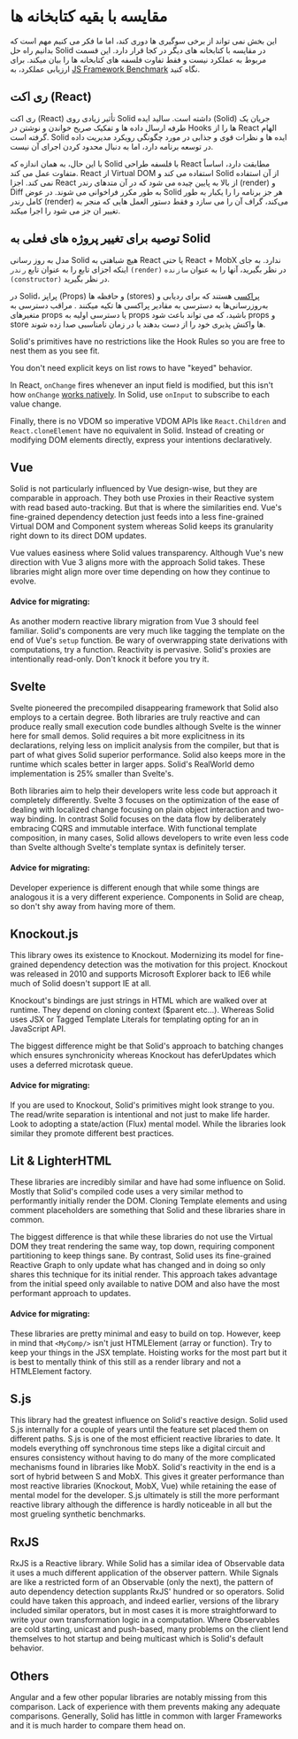# مقایسه با بقیه کتابخانه ها

این بخش نمی تواند از برخی سوگیری ها دوری کند، اما ما فکر می کنیم مهم است که بدانیم راه حل Solid در مقایسه با کتابخانه های دیگر در کجا قرار دارد. این قسمت مربوط به عملکرد نیست و فقط تفاوت فلسفه های کتابخانه ها را بیان میکند. برای ارزیابی عملکرد، به
[JS Framework Benchmark](https://github.com/krausest/js-framework-benchmark)
نگاه کنید.

## ری اکت (React)

ری اکت (React) تأثیر زیادی روی Solid داشته است. سالید ایده (Solid) جریان یک طرفه ارسال داده ها و تفکیک صریح خواندن و نوشتن در Hooks ها را از React الهام گرفته است. Solid ایده ها و نظرات قوی و جذابی در مورد چگونگی رویکرد مدیریت داده در توسعه برنامه دارد، اما به دنبال محدود کردن اجرای آن نیست.

با این حال، به همان اندازه که Solid با فلسفه طراحی React مطابقت دارد، اساساً متفاوت عمل می کند. React از Virtual DOM استفاده می کند و Solid از آن استفاده نمی کند. اجزا React از بالا به پایین چیده می شود که در آن متدهای رندر (render) و Diff به طور مکرر فراخوانی می شوند. در عوض Solid هر جز برنامه را را یکبار به طور کامل رندر (render) می‌کند، گراف آن را می سازد و فقط دستور العمل هایی که منجر به تغییر ان جز می شود را اجرا میکند.

## توصیه برای تغییر پروژه های فعلی به Solid

مدل به روز رسانی Solid هیچ شباهتی به React یا حتی React + MobX ندارد. به جای اینکه اجزای تابع را به عنوان تابع `رندر` `(render)` در نظر بگیرید، آنها را به عنوان `سازنده` `(constructor)` در نظر بگیرید.

در Solid، پراپز (Props) و حافظه ها (stores) [پراکسی](https://developer.mozilla.org/en-US/docs/Web/JavaScript/Reference/Global_Objects/Proxy) هستند که برای ردیابی و به‌روزرسانی‌ها به دسترسی به مقادیر پراکسی ها تکیه میکنند .
مراقب دسترسی به متغیرهای props یا دسترسی اولیه به props باشید، که می تواند باعث شود props و store ها واکنش پذیری خود را از دست بدهند یا در زمان نامناسبی صدا زده شوند.

Solid's primitives have no restrictions like the Hook Rules so you are free to nest them as you see fit.

You don't need explicit keys on list rows to have "keyed" behavior.

In React, `onChange` fires whenever an input field is modified, but this isn't how `onChange` [works natively](https://developer.mozilla.org/en-US/docs/Web/API/GlobalEventHandlers/onchange). In Solid, use `onInput` to subscribe to each value change.

Finally, there is no VDOM so imperative VDOM APIs like `React.Children` and `React.cloneElement` have no equivalent in Solid. Instead of creating or modifying DOM elements directly, express your intentions declaratively.

## Vue

Solid is not particularly influenced by Vue design-wise, but they are comparable in approach. They both use Proxies in their Reactive system with read based auto-tracking. But that is where the similarities end. Vue's fine-grained dependency detection just feeds into a less fine-grained Virtual DOM and Component system whereas Solid keeps its granularity right down to its direct DOM updates.

Vue values easiness where Solid values transparency. Although Vue's new direction with Vue 3 aligns more with the approach Solid takes. These libraries might align more over time depending on how they continue to evolve.

#### Advice for migrating:

As another modern reactive library migration from Vue 3 should feel familiar. Solid's components are very much like tagging the template on the end of Vue's `setup` function. Be wary of overwrapping state derivations with computations, try a function. Reactivity is pervasive. Solid's proxies are intentionally read-only. Don't knock it before you try it.

## Svelte

Svelte pioneered the precompiled disappearing framework that Solid also employs to a certain degree. Both libraries are truly reactive and can produce really small execution code bundles although Svelte is the winner here for small demos. Solid requires a bit more explicitness in its declarations, relying less on implicit analysis from the compiler, but that is part of what gives Solid superior performance. Solid also keeps more in the runtime which scales better in larger apps. Solid's RealWorld demo implementation is 25% smaller than Svelte's.

Both libraries aim to help their developers write less code but approach it completely differently. Svelte 3 focuses on the optimization of the ease of dealing with localized change focusing on plain object interaction and two-way binding. In contrast Solid focuses on the data flow by deliberately embracing CQRS and immutable interface. With functional template composition, in many cases, Solid allows developers to write even less code than Svelte although Svelte's template syntax is definitely terser.

#### Advice for migrating:

Developer experience is different enough that while some things are analogous it is a very different experience. Components in Solid are cheap, so don't shy away from having more of them.

## Knockout.js

This library owes its existence to Knockout. Modernizing its model for fine-grained dependency detection was the motivation for this project. Knockout was released in 2010 and supports Microsoft Explorer back to IE6 while much of Solid doesn't support IE at all.

Knockout's bindings are just strings in HTML which are walked over at runtime. They depend on cloning context ($parent etc...). Whereas Solid uses JSX or Tagged Template Literals for templating opting for an in JavaScript API.

The biggest difference might be that Solid's approach to batching changes which ensures synchronicity whereas Knockout has deferUpdates which uses a deferred microtask queue.

#### Advice for migrating:

If you are used to Knockout, Solid's primitives might look strange to you. The read/write separation is intentional and not just to make life harder. Look to adopting a state/action (Flux) mental model. While the libraries look similar they promote different best practices.

## Lit & LighterHTML

These libraries are incredibly similar and have had some influence on Solid. Mostly that Solid's compiled code uses a very similar method to performantly initially render the DOM. Cloning Template elements and using comment placeholders are something that Solid and these libraries share in common.

The biggest difference is that while these libraries do not use the Virtual DOM they treat rendering the same way, top down, requiring component partitioning to keep things sane. By contrast, Solid uses its fine-grained Reactive Graph to only update what has changed and in doing so only shares this technique for its initial render. This approach takes advantage from the initial speed only available to native DOM and also have the most performant approach to updates.

#### Advice for migrating:

These libraries are pretty minimal and easy to build on top. However, keep in mind that `<MyComp/>` isn't just HTMLElement (array or function). Try to keep your things in the JSX template. Hoisting works for the most part but it is best to mentally think of this still as a render library and not a HTMLElement factory.

## S.js

This library had the greatest influence on Solid's reactive design. Solid used S.js internally for a couple of years until the feature set placed them on different paths. S.js is one of the most efficient reactive libraries to date. It models everything off synchronous time steps like a digital circuit and ensures consistency without having to do many of the more complicated mechanisms found in libraries like MobX. Solid's reactivity in the end is a sort of hybrid between S and MobX. This gives it greater performance than most reactive libraries (Knockout, MobX, Vue) while retaining the ease of mental model for the developer. S.js ultimately is still the more performant reactive library although the difference is hardly noticeable in all but the most grueling synthetic benchmarks.

## RxJS

RxJS is a Reactive library. While Solid has a similar idea of Observable data it uses a much different application of the observer pattern. While Signals are like a restricted form of an Observable (only the next), the pattern of auto dependency detection supplants RxJS' hundred or so operators. Solid could have taken this approach, and indeed earlier, versions of the library included similar operators, but in most cases it is more straightforward to write your own transformation logic in a computation. Where Observables are cold starting, unicast and push-based, many problems on the client lend themselves to hot startup and being multicast which is Solid's default behavior.

## Others

Angular and a few other popular libraries are notably missing from this comparison. Lack of experience with them prevents making any adequate comparisons. Generally, Solid has little in common with larger Frameworks and it is much harder to compare them head on.
